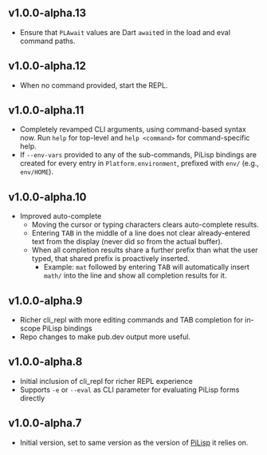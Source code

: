 ## v1.0.0-alpha.13

* Ensure that `PLAwait` values are Dart `await`ed in the load and eval command paths.

## v1.0.0-alpha.12

* When no command provided, start the REPL.

## v1.0.0-alpha.11

* Completely revamped CLI arguments, using command-based syntax now. Run `help` for top-level and `help <command>` for command-specific help.
* If `--env-vars` provided to any of the sub-commands, PiLisp bindings are created for every entry in `Platform.environment`, prefixed with `env/` (e.g., `env/HOME`).

## v1.0.0-alpha.10

* Improved auto-complete
   * Moving the cursor or typing characters clears auto-complete results.
   * Entering <kbd>TAB</kbd> in the middle of a line does not clear already-entered text from the display (never did so from the actual buffer).
   * When all completion results share a further prefix than what the user typed, that shared prefix is proactively inserted.
      * Example: `mat` followed by entering <kbd>TAB</kbd> will automatically insert `math/` into the line and show all completion results for it.

## v1.0.0-alpha.9

* Richer cli_repl with more editing commands and TAB completion for in-scope PiLisp bindings
* Repo changes to make pub.dev output more useful.

## v1.0.0-alpha.8

* Initial inclusion of cli_repl for richer REPL experience
* Supports `-e` or `--eval` as CLI parameter for evaluating PiLisp forms directly

## v1.0.0-alpha.7

- Initial version, set to same version as the version of [PiLisp](https://github.com/pilisp/pilisp) it relies on.
